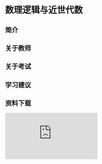 
# 数理逻辑与近世代数

## 简介

## 关于教师

## 关于考试

## 学习建议

## 资料下载

![](https://raw.gitmirror.com/HIT-OpenCS/CS_Courses/main/公共课程/数理逻辑与近世代数/file.md ":include")

